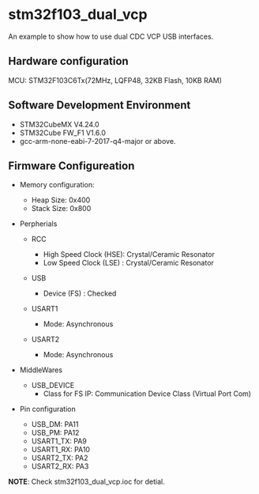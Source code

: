 # stm32f103_dual_vcp

An example to show how to use dual CDC VCP USB interfaces. 

## Hardware configuration

MCU: STM32F103C6Tx(72MHz, LQFP48, 32KB Flash, 10KB RAM)

## Software Development Environment

- STM32CubeMX V4.24.0
- STM32Cube FW_F1 V1.6.0
- gcc-arm-none-eabi-7-2017-q4-major or above.

## Firmware Configureation

- Memory configuration:
    - Heap Size: 0x400
    - Stack Size: 0x800

- Perpherials
    - RCC 
        - High Speed Clock (HSE): Crystal/Ceramic Resonator
        - Low Speed Clock (LSE) : Crystal/Ceramic Resonator
    - USB
        - Device (FS) : Checked

    - USART1
        - Mode: Asynchronous

    - USART2
        - Mode: Asynchronous

- MiddleWares
    - USB_DEVICE
        - Class for FS IP: Communication Device Class (Virtual Port Com)

- Pin configuration
    - USB_DM: PA11
    - USB_PM: PA12
    - USART1_TX: PA9
    - USART1_RX: PA10
    - USART2_TX: PA2
    - USART2_RX: PA3

**NOTE**: Check stm32f103_dual_vcp.ioc for detial.

